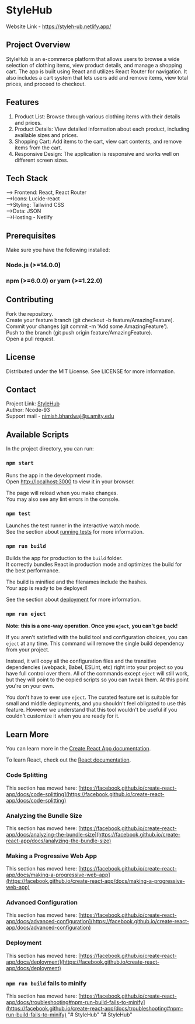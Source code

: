 # StyleHub
Website Link - https://styleh-ub.netlify.app/

## Project Overview
StyleHub is an e-commerce platform that allows users to browse a wide selection of clothing items, view product details, and manage a shopping cart. The app is built using React and utilizes React Router for navigation. It also includes a cart system that lets users add and remove items, view total prices, and proceed to checkout.

## Features
1) Product List: Browse through various clothing items with their details and prices.<br/>
2) Product Details: View detailed information about each product, including available sizes and prices.<br/>
3) Shopping Cart: Add items to the cart, view cart contents, and remove items from the cart.<br/>
4) Responsive Design: The application is responsive and works well on different screen sizes.<br/>

## Tech Stack
--> Frontend: React, React Router<br/>
-->Icons: Lucide-react<br/>
-->Styling: Tailwind CSS<br/>
-->Data: JSON<br/>
-->Hosting - Netlify<br/>

## Prerequisites
Make sure you have the following installed:

### Node.js (>=14.0.0)
### npm (>=6.0.0) or yarn (>=1.22.0)

## Contributing
Fork the repository.<br/>
Create your feature branch (git checkout -b feature/AmazingFeature).<br/>
Commit your changes (git commit -m 'Add some AmazingFeature').<br/>
Push to the branch (git push origin feature/AmazingFeature).<br/>
Open a pull request.<br/>

## License
Distributed under the MIT License. See LICENSE for more information.

## Contact
Project Link: [StyleHub](https://styleh-ub.netlify.app/)<br/>
Author: Ncode-93<br/>
Support mail - nimish.bhardwaj@s.amity.edu<br/>

## Available Scripts

In the project directory, you can run:

### `npm start`

Runs the app in the development mode.\
Open [http://localhost:3000](http://localhost:3000) to view it in your browser.

The page will reload when you make changes.\
You may also see any lint errors in the console.

### `npm test`

Launches the test runner in the interactive watch mode.\
See the section about [running tests](https://facebook.github.io/create-react-app/docs/running-tests) for more information.

### `npm run build`

Builds the app for production to the `build` folder.\
It correctly bundles React in production mode and optimizes the build for the best performance.

The build is minified and the filenames include the hashes.\
Your app is ready to be deployed!

See the section about [deployment](https://facebook.github.io/create-react-app/docs/deployment) for more information.

### `npm run eject`

**Note: this is a one-way operation. Once you `eject`, you can't go back!**

If you aren't satisfied with the build tool and configuration choices, you can `eject` at any time. This command will remove the single build dependency from your project.

Instead, it will copy all the configuration files and the transitive dependencies (webpack, Babel, ESLint, etc) right into your project so you have full control over them. All of the commands except `eject` will still work, but they will point to the copied scripts so you can tweak them. At this point you're on your own.

You don't have to ever use `eject`. The curated feature set is suitable for small and middle deployments, and you shouldn't feel obligated to use this feature. However we understand that this tool wouldn't be useful if you couldn't customize it when you are ready for it.

## Learn More

You can learn more in the [Create React App documentation](https://facebook.github.io/create-react-app/docs/getting-started).

To learn React, check out the [React documentation](https://reactjs.org/).

### Code Splitting

This section has moved here: [https://facebook.github.io/create-react-app/docs/code-splitting](https://facebook.github.io/create-react-app/docs/code-splitting)

### Analyzing the Bundle Size

This section has moved here: [https://facebook.github.io/create-react-app/docs/analyzing-the-bundle-size](https://facebook.github.io/create-react-app/docs/analyzing-the-bundle-size)

### Making a Progressive Web App

This section has moved here: [https://facebook.github.io/create-react-app/docs/making-a-progressive-web-app](https://facebook.github.io/create-react-app/docs/making-a-progressive-web-app)

### Advanced Configuration

This section has moved here: [https://facebook.github.io/create-react-app/docs/advanced-configuration](https://facebook.github.io/create-react-app/docs/advanced-configuration)

### Deployment

This section has moved here: [https://facebook.github.io/create-react-app/docs/deployment](https://facebook.github.io/create-react-app/docs/deployment)

### `npm run build` fails to minify

This section has moved here: [https://facebook.github.io/create-react-app/docs/troubleshooting#npm-run-build-fails-to-minify](https://facebook.github.io/create-react-app/docs/troubleshooting#npm-run-build-fails-to-minify)
"# StyleHub" 
"# StyleHub" 
